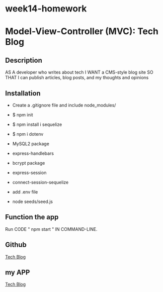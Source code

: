 # week14-homework

# Model-View-Controller (MVC): Tech Blog

## Description

AS A developer who writes about tech
I WANT a CMS-style blog site
SO THAT I can publish articles, blog posts, and my thoughts and opinions


 ## Installation

* Create a .gitignore file and include node_modules/ 

* $ npm init

* $ npm install i sequelize

* $ npm i dotenv

*  MySQL2 package

*  express-handlebars

*  bcrypt package

*  express-session

*  connect-session-sequelize 

*  add .env file 
 
*  node seeds/seed.js


 ## Function the app

  Run CODE " npm start " IN COMMAND-LINE.
 

## Github

[Tech Blog](https://github.com/elsa5152/week14-homework.git)



## my APP

[Tech Blog](https://tech-blog789.herokuapp.com/)
